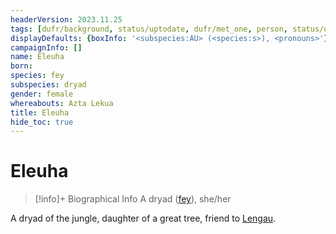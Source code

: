 ```yaml
---
headerVersion: 2023.11.25
tags: [dufr/background, status/uptodate, dufr/met_one, person, status/unknown]
displayDefaults: {boxInfo: '<subspecies:AU> (<species:s>), <pronouns>'}
campaignInfo: []
name: Eleuha
born:
species: fey
subspecies: dryad
gender: female
whereabouts: Azta Lekua
title: Eleuha
hide_toc: true
---
```

# Eleuha
>[!info]+ Biographical Info
> A dryad ([fey](<../../species/children-of-the-divine/fey/fey.md>)), she/her
>> 

A dryad of the jungle, daughter of a great tree, friend to [Lengau](<../other-nonhumans/lengau.md>). 